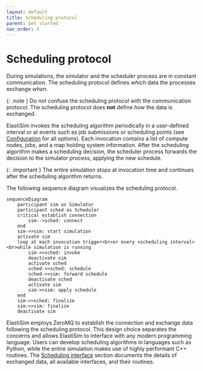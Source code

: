 ```yaml
---
layout: default
title: Scheduling protocol
parent: Get started
nav_order: 3
---
```


# Scheduling protocol

During simulations, the simulator and the scheduler process are in constant communication. The scheduling protocol defines *which* data the processes exchange *when*.

{: .note }
Do not confuse the scheduling protocol with the communication protocol. The scheduling protocol does **not** define *how* the data is exchanged.

ElastiSim invokes the scheduling algorithm periodically in a user-defined interval or at events such as job submissions or scheduling points (see [Configuration](/configuration) for all options). Each invocation contains a list of compute nodes, jobs, and a map holding system information. After the scheduling algorithm makes a scheduling decision, the scheduler process forwards the decision to the simulator process, applying the new schedule.

{: .important }
The entire simulation stops at invocation time and continues after the scheduling algorithm returns.

The following sequence diagram visualizes the scheduling protocol.

```mermaid
sequenceDiagram
    participant sim as Simulator
    participant sched as Scheduler
    critical establish connection
        sim-->sched: connect
    end
    sim->>sim: start simulation
    activate sim
    loop at each invocation trigger<br>or every <scheduling interval><br>while simulation is running
        sim->>sched: invoke
        deactivate sim
        activate sched
        sched->>sched: schedule
        sched->>sim: forward schedule
        deactivate sched
        activate sim
        sim->>sim: apply schedule
    end
    sim->>sched: finalize
    sim->>sim: finalize
    deactivate sim
```

ElastiSim employs ZeroMQ to establish the connection and exchange data following the scheduling protocol. This design choice separates the concerns and allows ElastiSim to interface with any modern programming language. Users can develop scheduling algorithms in languages such as Python, while the entire simulation makes use of highly performant C++ routines. The [Scheduling interface](/scheduling-interface) section documents the details of exchanged data, all available interfaces, and their routines.
